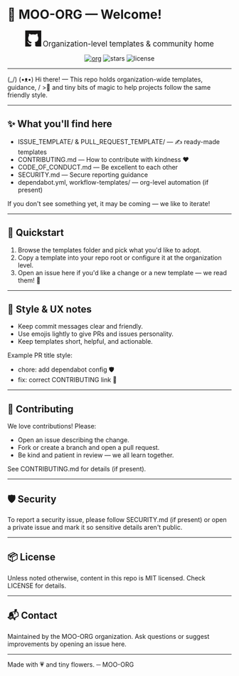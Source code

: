 # 🌸 MOO-ORG — Welcome!

<p align="center">
  <img alt="cute" src="https://raw.githubusercontent.com/edent/SuperTinyIcons/master/images/svg/github.svg" width="36" />
  <span style="font-size:1.2em">Organization-level templates & community home</span>
</p>

<p align="center">
  <a href="https://github.com/MOO-ORG"><img alt="org" src="https://img.shields.io/badge/MOO--ORG-organization-ff66b2?style=flat-square&logo=github" /></a>
  <img alt="stars" src="https://img.shields.io/badge/experimental-✨-ffb3d9?style=flat-square" />
  <img alt="license" src="https://img.shields.io/badge/license-MIT-green?style=flat-square" />
</p>

---

  (\_/)
  (•ᴥ•)  Hi there! — This repo holds organization-wide templates, guidance,
  / >🌷  and tiny bits of magic to help projects follow the same friendly style.

---

## ✨ What you'll find here
- ISSUE_TEMPLATE/ & PULL_REQUEST_TEMPLATE/ — ✍️ ready-made templates
- CONTRIBUTING.md — How to contribute with kindness ❤️
- CODE_OF_CONDUCT.md — Be excellent to each other
- SECURITY.md — Secure reporting guidance
- dependabot.yml, workflow-templates/ — org-level automation (if present)

If you don't see something yet, it may be coming — we like to iterate!

---

## 🚀 Quickstart
1. Browse the templates folder and pick what you'd like to adopt.
2. Copy a template into your repo root or configure it at the organization level.
3. Open an issue here if you'd like a change or a new template — we read them! 📨

---

## 🎨 Style & UX notes
- Keep commit messages clear and friendly.
- Use emojis lightly to give PRs and issues personality.
- Keep templates short, helpful, and actionable.

Example PR title style:
- chore: add dependabot config 🛡️
- fix: correct CONTRIBUTING link 🔧

---

## 💝 Contributing
We love contributions! Please:
- Open an issue describing the change.
- Fork or create a branch and open a pull request.
- Be kind and patient in review — we all learn together.

See CONTRIBUTING.md for details (if present).

---

## 🛡️ Security
To report a security issue, please follow SECURITY.md (if present) or open a private issue and mark it so sensitive details aren't public.

---

## 📦 License
Unless noted otherwise, content in this repo is MIT licensed. Check LICENSE for details.

---

## 📬 Contact
Maintained by the MOO-ORG organization. Ask questions or suggest improvements by opening an issue here.

---

Made with 💗 and tiny flowers. ─ MOO-ORG
